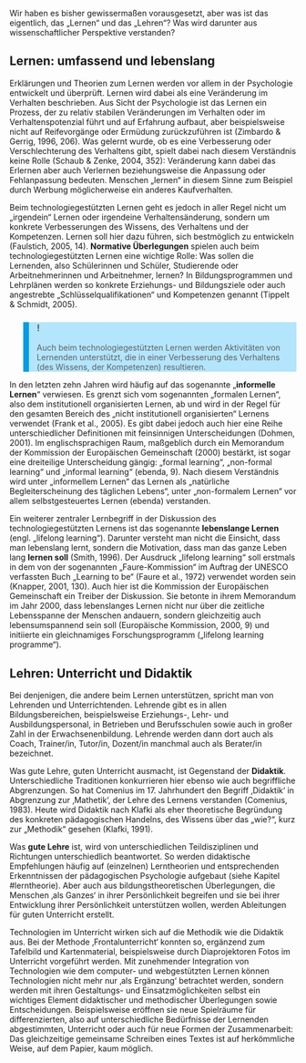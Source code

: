 <!-- filename: 03_Lernen_und_Lehren.md -->
<!-- title: Lernen und Lehren -->

Wir haben es bisher gewissermaßen vorausgesetzt, aber was ist das eigentlich, das „Lernen“ und das „Lehren“? Was wird darunter aus wissenschaftlicher Perspektive verstanden?

## Lernen: umfassend und lebenslang

Erklärungen und Theorien zum Lernen werden vor allem in der Psychologie entwickelt und überprüft. Lernen wird dabei als eine Veränderung im Verhalten beschrieben. Aus Sicht der Psychologie ist das Lernen ein Prozess, der zu relativ stabilen Veränderungen im Verhalten oder im Verhaltenspotenzial führt und auf Erfahrung aufbaut, aber beispielsweise nicht auf Reifevorgänge oder Ermüdung zurückzuführen ist (Zimbardo &amp; Gerrig, 1996, 206). Was gelernt wurde, ob es eine Verbesserung oder Verschlechterung des Verhaltens gibt, spielt dabei nach diesem Verständnis keine Rolle (Schaub &amp; Zenke, 2004, 352): Veränderung kann dabei das Erlernen aber auch Verlernen beziehungsweise die Anpassung oder Fehlanpassung bedeuten. Menschen „lernen“ in diesem Sinne zum Beispiel durch Werbung möglicherweise ein anderes Kaufverhalten.

Beim technologiegestützten Lernen geht es jedoch in aller Regel nicht um „irgendein“ Lernen oder irgendeine Verhaltensänderung, sondern um konkrete Verbesserungen des Wissens, des Verhaltens und der Kompetenzen. Lernen soll hier dazu führen, sich bestmöglich zu entwickeln (Faulstich, 2005, 14). **Normative Überlegungen** spielen auch beim technologiegestützten Lernen eine wichtige Rolle: Was sollen die Lernenden, also Schülerinnen und Schüler, Studierende oder Arbeitnehmerinnen und Arbeitnehmer, lernen? In Bildungsprogrammen und Lehrplänen werden so konkrete Erziehungs- und Bildungsziele oder auch angestrebte „Schlüsselqualifikationen“ und Kompetenzen genannt (Tippelt &amp; Schmidt, 2005).

<blockquote style="background: #B3E5FC; border-left: 10px solid #039BE5">

### !

Auch beim technologiegestützten Lernen werden Aktivitäten von Lernenden unterstützt, die in einer Verbesserung des Verhaltens (des Wissens, der Kompetenzen) resultieren.

</blockquote>

In den letzten zehn Jahren wird häufig auf das sogenannte „**informelle Lernen**“ verwiesen. Es grenzt sich vom sogenannten „formalen Lernen“, also dem institutionell organisierten Lernen, ab und wird in der Regel für den gesamten Bereich des „nicht institutionell organisierten“ Lernens verwendet (Frank et al., 2005). Es gibt dabei jedoch auch hier eine Reihe unterschiedlicher Definitionen mit feinsinnigen Unterscheidungen (Dohmen, 2001). Im englischsprachigen Raum, maßgeblich durch ein Memorandum der Kommission der Europäischen Gemeinschaft (2000) bestärkt, ist sogar eine dreiteilige Unterscheidung gängig: „formal learning“, „non-formal learning“ und „informal learning“ (ebenda, 9). Nach diesem Verständnis wird unter „informellem Lernen“ das Lernen als „natürliche Begleiterscheinung des täglichen Lebens“, unter „non-formalem Lernen“ vor allem selbstgesteuertes Lernen (ebenda) verstanden.

Ein weiterer zentraler Lernbegriff in der Diskussion des technologiegestützten Lernens ist das sogenannte **lebenslange Lernen** (engl. „lifelong learning“). Darunter versteht man nicht die Einsicht, dass man lebenslang lernt, sondern die Motivation, dass man das ganze Leben lang **lernen soll** (Smith, 1996). Der Ausdruck „lifelong learning“ soll erstmals in dem von der sogenannten „Faure-Kommission“ im Auftrag der UNESCO verfassten Buch „Learning to be“ (Faure et al., 1972) verwendet worden sein (Knapper, 2001, 130). Auch hier ist die Kommission der Europäischen Gemeinschaft ein Treiber der Diskussion. Sie betonte in ihrem Memorandum im Jahr 2000, dass lebenslanges Lernen nicht nur über die zeitliche Lebensspanne der Menschen andauern, sondern gleichzeitig auch lebensumspannend sein soll (Europäische Kommission, 2000, 9) und initiierte ein gleichnamiges Forschungsprogramm („lifelong learning programme“).

## Lehren: Unterricht und Didaktik

Bei denjenigen, die andere beim Lernen unterstützen, spricht man von Lehrenden und Unterrichtenden. Lehrende gibt es in allen Bildungsbereichen, beispielsweise Erziehungs-, Lehr- und Ausbildungspersonal, in Betrieben und Berufsschulen sowie auch in großer Zahl in der Erwachsenenbildung. Lehrende werden dann dort auch als Coach, Trainer/in, Tutor/in, Dozent/in manchmal auch als Berater/in bezeichnet.

Was gute Lehre, guten Unterricht ausmacht, ist Gegenstand der **Didaktik**. Unterschiedliche Traditionen konkurrieren hier ebenso wie auch begriffliche Abgrenzungen. So hat Comenius im 17. Jahrhundert den Begriff ‚Didaktik‘ in Abgrenzung zur ‚Mathetik‘, der Lehre des Lernens verstanden (Comenius, 1983). Heute wird Didaktik nach Klafki als eher theoretische Begründung des konkreten pädagogischen Handelns, des Wissens über das „wie?“, kurz zur „Methodik“ gesehen (Klafki, 1991).

Was **gute Lehre** ist, wird von unterschiedlichen Teildisziplinen und Richtungen unterschiedlich beantwortet. So werden didaktische Empfehlungen häufig auf (einzelnen) Lerntheorien und entsprechenden Erkenntnissen der pädagogischen Psychologie aufgebaut (siehe Kapitel #lerntheorie). Aber auch aus bildungstheoretischen Überlegungen, die Menschen ‚als Ganzes‘ in ihrer Persönlichkeit begreifen und sie bei ihrer Entwicklung ihrer Persönlichkeit unterstützen wollen, werden Ableitungen für guten Unterricht erstellt.

Technologien im Unterricht wirken sich auf die Methodik wie die Didaktik aus. Bei der Methode ‚Frontalunterricht‘ konnten so, ergänzend zum Tafelbild und Kartenmaterial, beispielsweise durch Diaprojektoren Fotos im Unterricht vorgeführt werden. Mit zunehmender Integration von Technologien wie dem computer- und webgestützten Lernen können Technologien nicht mehr nur ‚als Ergänzung‘ betrachtet werden, sondern werden mit ihren Gestaltungs- und Einsatzmöglichkeiten selbst ein wichtiges Element didaktischer und methodischer Überlegungen sowie Entscheidungen. Beispielsweise eröffnen sie neue Spielräume für differenzierten, also auf unterschiedliche Bedürfnisse der Lernenden abgestimmten, Unterricht oder auch für neue Formen der Zusammenarbeit: Das gleichzeitige gemeinsame Schreiben eines Textes ist auf herkömmliche Weise, auf dem Papier, kaum möglich.
